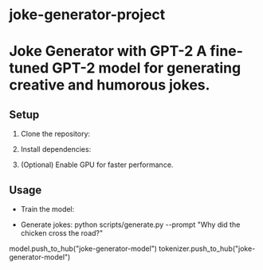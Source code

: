 # joke-generator-project
# Joke Generator with GPT-2 A fine-tuned GPT-2 model for generating creative and humorous jokes.
## Setup
1. Clone the repository:

2. Install dependencies:

3. (Optional) Enable GPU for faster performance.

## Usage
- Train the model:

- Generate jokes:
python scripts/generate.py --prompt "Why did the chicken cross the road?"



model.push_to_hub("joke-generator-model")
tokenizer.push_to_hub("joke-generator-model")
